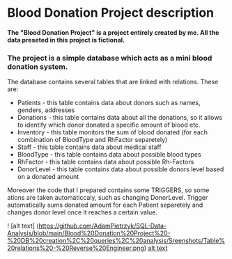 # Blood Donation Project description

#### The "Blood Donation Project" is a project entirely created by me. All the data preseted in this project is fictional.

### The project is a simple database which acts as a mini blood donation system.

The database contains several tables that are linked with relations. These are:
- Patients - this table contains data about donors such as names, genders, addresses
- Donations - this table contains data about all the donations, so it allows to identify which donor donated a specific amount of blood etc.
- Inventory - this table monitors the sum of blood donated (for each combination of BloodType and RhFactor separetely)
- Staff - this table contains data about medical staff
- BloodType - this table contains data about possible blood types
- RhFactor - this table contains data about possible Rh-Factors
- DonorLevel - this table contains data about possible donors level based on a donated amount

Moreover the code that I prepared contains some TRIGGERS, so some ations are taken automaticcaly, such as changing DonorLevel. Trigger automatically sums donated amount for each Patient separetely and changes donor level once it reaches a certain value.

! [alt text] (https://github.com/AdamPietrzyk/SQL-Data-Analysis/blob/main/Blood%20Donation%20Project%20-%20DB%20creation%2C%20queries%2C%20analysis/Sreenshots/Table%20relations%20-%20Reverse%20Engineer.png)
[alt text]([https://github.com/[username]/[reponame]/blob/[branch]/image.jpg](https://github.com/AdamPietrzyk/SQL-Data-Analysis/blob/main/Blood%20Donation%20Project%20-%20DB%20creation%2C%20queries%2C%20analysis/Sreenshots/Table%20relations%20-%20Reverse%20Engineer.png)?raw=true)
